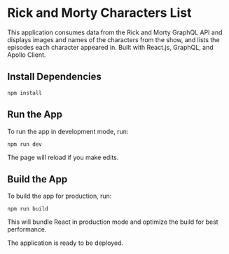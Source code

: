 # Rick and Morty Characters List

This application consumes data from the Rick and Morty GraphQL API and displays images and names of the characters from the show, and lists the episodes each character appeared in. Built with React.js, GraphQL, and Apollo Client.

## Install Dependencies

```
npm install
```

## Run the App

To run the app in development mode, run:

```
npm run dev
```

The page will reload if you make edits.

## Build the App

To build the app for production, run:

```
npm run build
```

This will bundle React in production mode and optimize the build for best performance.

The application is ready to be deployed.